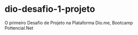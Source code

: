 # dio-desafio-1-projeto
O primeiro Desafio de Projeto na Plataforma Dio.me, Bootcamp Pottencial.Net
